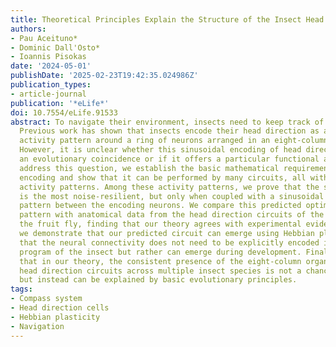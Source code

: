 ```yaml
---
title: Theoretical Principles Explain the Structure of the Insect Head Direction Circuit
authors:
- Pau Aceituno*
- Dominic Dall'Osto*
- Ioannis Pisokas
date: '2024-05-01'
publishDate: '2025-02-23T19:42:35.024986Z'
publication_types:
- article-journal
publication: '*eLife*'
doi: 10.7554/eLife.91533
abstract: To navigate their environment, insects need to keep track of their orientation.
  Previous work has shown that insects encode their head direction as a sinusoidal
  activity pattern around a ring of neurons arranged in an eight-column structure.
  However, it is unclear whether this sinusoidal encoding of head direction is just
  an evolutionary coincidence or if it offers a particular functional advantage. To
  address this question, we establish the basic mathematical requirements for direction
  encoding and show that it can be performed by many circuits, all with different
  activity patterns. Among these activity patterns, we prove that the sinusoidal one
  is the most noise-resilient, but only when coupled with a sinusoidal connectivity
  pattern between the encoding neurons. We compare this predicted optimal connectivity
  pattern with anatomical data from the head direction circuits of the locust and
  the fruit fly, finding that our theory agrees with experimental evidence. Furthermore,
  we demonstrate that our predicted circuit can emerge using Hebbian plasticity, implying
  that the neural connectivity does not need to be explicitly encoded in the genetic
  program of the insect but rather can emerge during development. Finally, we illustrate
  that in our theory, the consistent presence of the eight-column organisation of
  head direction circuits across multiple insect species is not a chance artefact
  but instead can be explained by basic evolutionary principles.
tags:
- Compass system
- Head direction cells
- Hebbian plasticity
- Navigation
---
```

